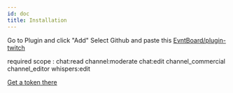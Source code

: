 ```yaml
---
id: doc
title: Installation
---
```


Go to Plugin and click "Add"
Select Github and paste this [EvntBoard/plugin-twitch](https://github.com/EvntBoard/plugin-twitch)


required scope : chat:read channel:moderate chat:edit channel_commercial channel_editor whispers:edit


[Get a token there](https://twitchtokengenerator.com/?scope=channel_editor+channel_commercial+chat%3Aread+chat%3Aedit+channel%3Amoderate+whispers%3Aedit)